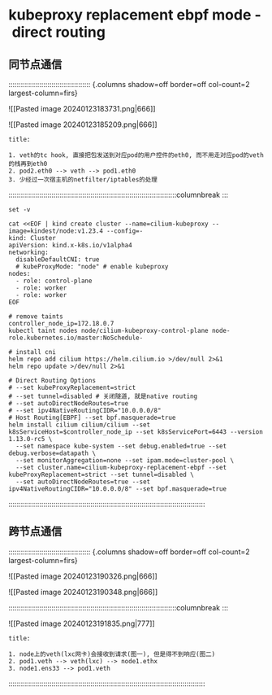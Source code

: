 # kubeproxy replacement ebpf mode - direct routing

## 同节点通信
:::::::::::::::::::::::::::::::::::::::: {.columns shadow=off border=off col-count=2 largest-column=firs}

![[Pasted image 20240123183731.png|666]]

![[Pasted image 20240123185209.png|666]]

~~~ad-primary
title:  

1. veth的tc hook, 直接把包发送到对应pod的用户控件的eth0, 而不用走对应pod的veth的栈再到eth0
2. pod2.eth0 --> veth --> pod1.eth0
3. 少经过一次宿主机的netfilter/iptables的处理
~~~

::::::::::::::::::::::::::::::::::::::::::::::::::::::::::::::::::::::::::::::::::columnbreak
:::

```shell
set -v

cat <<EOF | kind create cluster --name=cilium-kubeproxy --image=kindest/node:v1.23.4 --config=-
kind: Cluster
apiVersion: kind.x-k8s.io/v1alpha4
networking:
  disableDefaultCNI: true
  # kubeProxyMode: "node" # enable kubeproxy
nodes:
  - role: control-plane
  - role: worker
  - role: worker
EOF

# remove taints
controller_node_ip=172.18.0.7
kubectl taint nodes node/cilium-kubeproxy-control-plane node-role.kubernetes.io/master:NoSchedule-

# install cni
helm repo add cilium https://helm.cilium.io >/dev/null 2>&1
helm repo update >/dev/null 2>&1

# Direct Routing Options
# --set kubeProxyReplacement=strict
# --set tunnel=disabled # 关闭隧道, 就是native routing
# --set autoDirectNodeRoutes=true
# --set ipv4NativeRoutingCIDR="10.0.0.0/8"
# Host Routing[EBPF] --set bpf.masquerade=true
helm install cilium cilium/cilium --set k8sServiceHost=$controller_node_ip --set k8sServicePort=6443 --version 1.13.0-rc5 \
  --set namespace kube-system --set debug.enabled=true --set debug.verbose=datapath \
  --set monitorAggregation=none --set ipam.mode=cluster-pool \
  --set cluster.name=cilium-kubeproxy-replacement-ebpf --set kubeProxyReplacement=strict --set tunnel=disabled \
  --set autoDirectNodeRoutes=true --set ipv4NativeRoutingCIDR="10.0.0.0/8" --set bpf.masquerade=true
```

::::::::::::::::::::::::::::::::::::::::::::::::::::::::::::::::::::::::::::::::::::::::::::::::

## 跨节点通信

:::::::::::::::::::::::::::::::::::::::: {.columns shadow=off border=off col-count=2 largest-column=firs}

![[Pasted image 20240123190326.png|666]]

![[Pasted image 20240123190348.png|666]]

::::::::::::::::::::::::::::::::::::::::::::::::::::::::::::::::::::::::::::::::::columnbreak
:::

![[Pasted image 20240123191835.png|777]]

~~~ad-primary
title:  

1. node上的veth(lxc网卡)会接收到请求(图一), 但是得不到响应(图二)
2. pod1.veth --> veth(lxc) --> node1.ethx
3. node1.ens33 --> pod1.veth

~~~

::::::::::::::::::::::::::::::::::::::::::::::::::::::::::::::::::::::::::::::::::::::::::::::::
